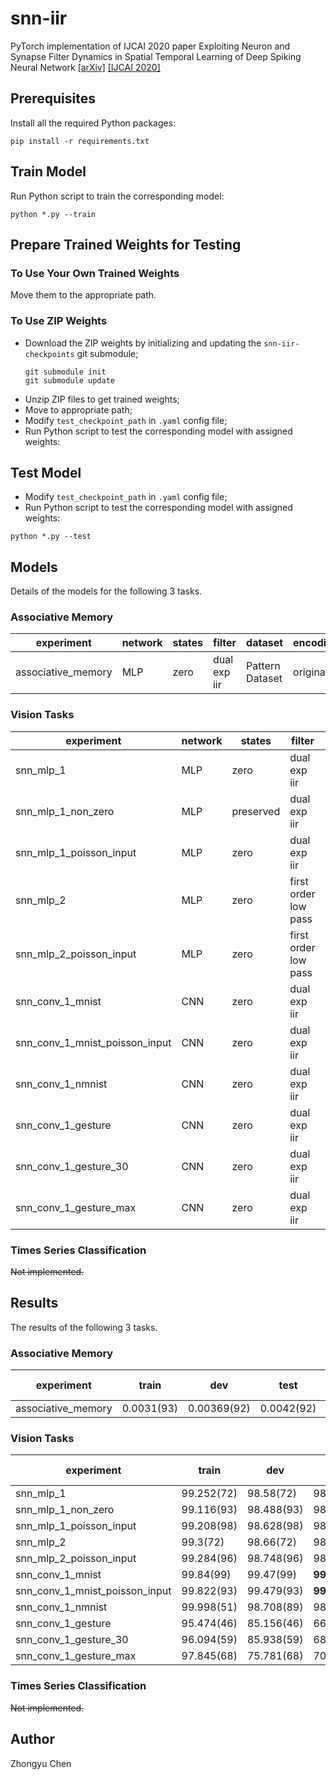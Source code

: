# snn-iir

PyTorch implementation of IJCAI 2020 paper Exploiting Neuron and Synapse Filter Dynamics in Spatial Temporal Learning of Deep Spiking Neural Network
[[arXiv]](https://arxiv.org/abs/2003.02944) [[IJCAI 2020]](https://www.ijcai.org/Proceedings/2020/388)

## Prerequisites

Install all the required Python packages:
```
pip install -r requirements.txt
```

## Train Model

Run Python script to train the corresponding model:
```
python *.py --train
```

## Prepare Trained Weights for Testing

### To Use Your Own Trained Weights
Move them to the appropriate path.

### To Use ZIP Weights
* Download the ZIP weights by initializing and updating the `snn-iir-checkpoints` git submodule;
    ```
    git submodule init
    git submodule update
    ```
* Unzip ZIP files to get trained weights;
* Move to appropriate path;
* Modify `test_checkpoint_path` in `.yaml` config file;
* Run Python script to test the corresponding model with assigned weights:

## Test Model

* Modify `test_checkpoint_path` in `.yaml` config file;
* Run Python script to test the corresponding model with assigned weights:
```
python *.py --test
```

## Models

Details of the models for the following 3 tasks.

### Associative Memory

|experiment|network|states|filter|dataset|encoding|length|
|----------|-------|------|------|-------|--------|------|
|associative_memory|MLP|zero|dual exp iir|Pattern Dataset|original|300|


### Vision Tasks

|experiment|network|states|filter|dataset|encoding|length|
|----------|-------|------|------|-------|--------|------|
|snn_mlp_1|MLP|zero|dual exp iir|MNIST|copy along time dimension|25|
|snn_mlp_1_non_zero|MLP|preserved|dual exp iir|MNIST|copy along time dimension|25|
|snn_mlp_1_poisson_input|MLP|zero|dual exp iir|MNIST|rate-based poisson|25|
|snn_mlp_2|MLP|zero|first order low pass|MNIST|copy along time dimension|25|
|snn_mlp_2_poisson_input|MLP|zero|first order low pass|MNIST|rate-based poisson|25|
|snn_conv_1_mnist|CNN|zero|dual exp iir|MNIST|copy along time dimension|25|
|snn_conv_1_mnist_poisson_input|CNN|zero|dual exp iir|MNIST|rate-based poisson|25|
|snn_conv_1_nmnist|CNN|zero|dual exp iir|N-MNIST|accumulate within time window(OR)|30|
|snn_conv_1_gesture|CNN|zero|dual exp iir|DVS128 Gesture Dataset|accumulate within time window(OR)|50|
|snn_conv_1_gesture_30|CNN|zero|dual exp iir|DVS128 Gesture Dataset|accumulate within time window(OR)|30|
|snn_conv_1_gesture_max|CNN|zero|dual exp iir|DVS128 Gesture Dataset|accumulate within time window(SUM)/frame(MAX)|30|

### Times Series Classification

~~Not implemented.~~

## Results

The results of the following 3 tasks.

### Associative Memory

|experiment|train|dev|test|best epoch|paper|
|----------|-----|---|----|-------|-----|
|associative_memory|0.0031(93)|0.00369(92)|0.0042(92)|92|-|

### Vision Tasks

|experiment|train|dev|test|best epoch|paper|
|----------|-----|---|----|-------|-----|
|snn_mlp_1|99.252(72)|98.58(72)|98.94(72)|72|-|
|snn_mlp_1_non_zero|99.116(93)|98.488(93)|98.858(93)|93|-|
|snn_mlp_1_poisson_input|99.208(98)|98.628(98)|98.928(98)|98|-|
|snn_mlp_2|99.3(72)|98.66(72)|98.96(72)|72|-|
|snn_mlp_2_poisson_input|99.284(96)|98.748(96)|98.978(96)|96|-|
|snn_conv_1_mnist|99.84(99)|99.47(99)|__99.59__(99)|99|-|
|snn_conv_1_mnist_poisson_input|99.822(93)|99.479(93)|__99.519__(93)|93|99.46|
|snn_conv_1_nmnist|99.998(51)|98.708(89)|98.558(89)|89|__99.39__|
|snn_conv_1_gesture|95.474(46)|85.156(46)|66.319(46)|46|__96.09__|
|snn_conv_1_gesture_30|96.094(59)|85.938(59)|68.75(59)|59|__96.09__|
|snn_conv_1_gesture_max|97.845(68)|75.781(68)|70.486(68)|68|__96.09__|

### Times Series Classification

~~Not implemented.~~

## Author

Zhongyu Chen

